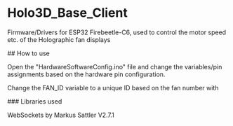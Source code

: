 # Holo3D\_Base\_Client

Firmware/Drivers for ESP32 Firebeetle-C6, used to control the motor speed etc. of the Holographic fan displays



\## How to use

Open the "HardwareSoftwareConfig.ino" file and change the variables/pin assignments based on the hardware pin configuration.

Change the FAN\_ID variable to a unique ID based on the fan number with



\### Libraries used

WebSockets by Markus Sattler V2.7.1



